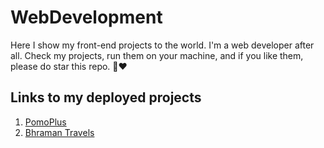 # WebDevelopment
 Here I show my front-end projects to the world. I'm a web developer after all. 
 Check my projects, run them on your machine, and if you like them, please do star this repo. 💝❤

## Links to my deployed projects
1. [PomoPlus](https://pomo-plus.vercel.app)
2. [Bhraman Travels](https://bhraman-travels.vercel.app)
 
